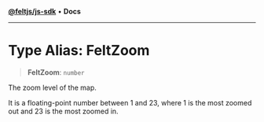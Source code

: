 [**@feltjs/js-sdk**](../../README.md) • **Docs**

***

# Type Alias: FeltZoom

> **FeltZoom**: `number`

The zoom level of the map.

It is a floating-point number between 1 and 23, where 1 is the most
zoomed out and 23 is the most zoomed in.
